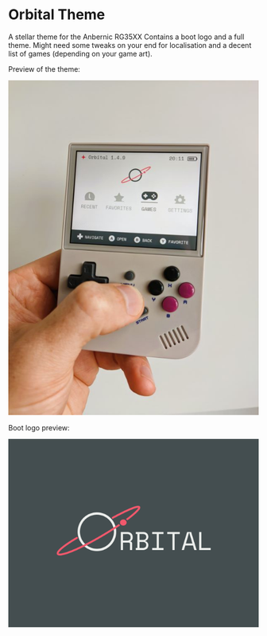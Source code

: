 # Orbital Theme
 A stellar theme for the Anbernic RG35XX
Contains a boot logo and a full theme. Might need some tweaks on your end for localisation and a decent list of games (depending on your game art).

Preview of the theme:

![Theme preview](https://github.com/dennisjanssen/Orbital-Theme/blob/main/Orbital%20Preview.jpg?raw=true)

Boot logo preview:

![Boot logo preview](https://github.com/dennisjanssen/Orbital-Theme/blob/main/Bootlogo%20Preview.png?raw=true)
